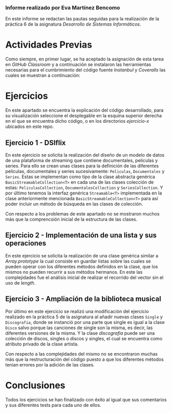 ### Informe realizado por Eva Martínez Bencomo

En este informe se redactan las pautas seguidas para la realización de la práctica 6 de la asignatura *Desarrollo de Sistemas Informáticos*.

# Actividades Previas

Como siempre, en primer lugar, se ha aceptado la asignación de esta tarea en *GitHub Classroom* y a continuación se instalaron las herramientas necesarias para el cumbrimiento del código fuente *Instanbul* y *Coveralls* las cuales se muestran a continuación:



# Ejercicios

En este apartado se encuentra la explicación del código desarrollado, para su visualización seleccione el desplegable en la esquina superior derecha en el que se encuentra dicho código, o en los directorios *ejercicio-x* ubicados en este repo. 

## Ejercicio 1 - DSIflix

En este ejercicio se solicita la realización del diseño de un modelo de datos de una plataforma de streaming que contiene documentales, peliculas y series. Para ello se crean unas clases para la definición de las diferentes películas, documentales y series sucesivamente: ```Peliculas```, ```Documentales``` y ```Series```. Estas se implementan como tipo de la clase abstracta genérica ```BasicStreamableCollection<T>``` en cada una de las clases colección de estas: ```PeliculasCollection```, ```DocumentalesCollection``` y ```SeriesCollection```. Y por último tenemos la interfaz genérica ```Streamable<T>``` implementada en la clase anteriormente mencionada ```BasicStreamableCollection<T>``` para así poder incluir un método de búsqueda en las clases de colección.

Con respecto a los problemas de este apartado no se mostraron muchos más que la comprencsión inicial de la estructura de las clases.

## Ejercicio 2 - Implementación de una lista y sus operaciones

En este ejercicio se solicita la realización de una clase genérica similar a *Array.prototype* la cual consiste en guardar listas sobre las cuales se pueden operar con los diferentes métodos definidos en la clase, que los mismos no pueden recurrir a sus métodos hermanos. En este las complejidades fue el análisis inicial de realizar el recorrido del vector sin el uso de *length*.

## Ejercicio 3 - Ampliación de la biblioteca musical

Por último en este ejercicio se realizó una modificación del ejercicio realizado en la práctica 5 de la asignatura al añadir nuevas clases ```Single``` y ```Discografia```, donde se instanció por una parte que single es igual a la clase ```Disco``` salvo porque las canciones de single son la misma, es decir, las diferentes versiones de la misma. Y la clase *discografia* puede ser una colección de discos, singles o discos y singles, el cual se encuentra como atributo privado de la clase artista.

Con respecto a las complejidades del mismo no se encontraron muchas más que la restructuración del código puesto a que los diferentes métodos tenian errores por la adición de las clases. 

# Conclusiones

Todos los ejercicios se han finalizado con éxito al igual que sus comentarios y sus diferentes tests para cada uno de ellos.